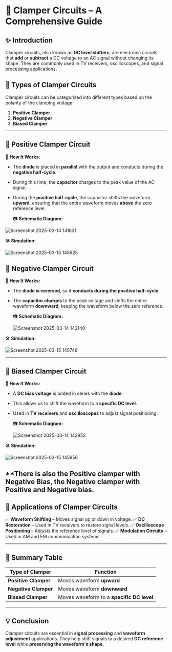 # 📘 Clamper Circuits – A Comprehensive Guide

## ✨ Introduction
Clamper circuits, also known as **DC level shifters**, are electronic circuits that **add** or **subtract** a DC voltage to an AC signal without changing its shape. They are commonly used in TV receivers, oscilloscopes, and signal processing applications.

## 🔹 Types of Clamper Circuits
Clamper circuits can be categorized into different types based on the polarity of the clamping voltage:

1. **Positive Clamper**
2. **Negative Clamper**
3. **Biased Clamper** 


---

## 📌 Positive Clamper Circuit

🔹 **How It Works:**
- The **diode** is placed in **parallel** with the output and conducts during the **negative half-cycle**.
- During this time, the **capacitor** charges to the peak value of the AC signal.
- During the **positive half-cycle**, the capacitor shifts the waveform **upward**, ensuring that the entire waveform moves **above** the zero reference level.

  📷 **Schematic Diagram:**
  
![Screenshot 2025-03-14 141631](https://github.com/user-attachments/assets/3b721c84-44d9-4152-9890-c1f3b589f6c0)


🛠 **Simulation:**

![Screenshot 2025-03-15 145625](https://github.com/user-attachments/assets/0d78c28d-262b-48ab-b6bf-cdc60f3af407)



## 📌 Negative Clamper Circuit

🔹 **How It Works:**
- The **diode is reversed**, so it **conducts during the positive half-cycle**.
- The **capacitor charges** to the peak voltage and shifts the entire waveform **downward**, keeping the waveform below the zero reference.

  📷 **Schematic Diagram:**
  
  ![Screenshot 2025-03-14 142140](https://github.com/user-attachments/assets/acf2074d-8f21-4526-95bc-49c29893e707)


🛠 **Simulation:**

![Screenshot 2025-03-15 145748](https://github.com/user-attachments/assets/86ad3d2a-3c81-49f3-ac60-3bb9fa2730e6)

---

## 📌 Biased Clamper Circuit

🔹 **How It Works:**
- A **DC bias voltage** is added in series with the **diode**.
- This allows us to shift the waveform to a **specific DC level**.
- Used in **TV receivers** and **oscilloscopes** to adjust signal positioning.

  📷 **Schematic Diagram:**
  
  ![Screenshot 2025-03-14 142952](https://github.com/user-attachments/assets/b895a0ef-279e-4b06-9b55-48c56a4dada7)


🛠 **Simulation:**

![Screenshot 2025-03-15 145956](https://github.com/user-attachments/assets/03ea59ba-6cfb-4486-8059-5b8702c5532f)

**There is also the Positive clamper with Negative Bias, the Negative clamper with Positive and Negative bias.
---


## 📌 Applications of Clamper Circuits
✅ **Waveform Shifting** – Moves signal up or down in voltage.
✅ **DC Restoration** – Used in TV receivers to restore signal levels.
✅ **Oscilloscope Positioning** – Adjusts the reference level of signals.
✅ **Modulation Circuits** – Used in AM and FM communication systems.

---

## 📌 Summary Table
| Type of Clamper | Function |
|----------------|----------|
| **Positive Clamper** | Moves waveform **upward** |
| **Negative Clamper** | Moves waveform **downward** |
| **Biased Clamper** | Moves waveform to a **specific DC level** |

---

## 💡 Conclusion
Clamper circuits are essential in **signal processing** and **waveform adjustment** applications. They help shift signals to a desired **DC reference level** while **preserving the waveform's shape**.


